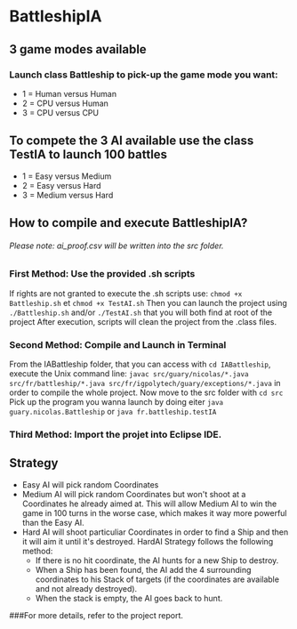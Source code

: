 # BattleshipIA
## 3 game modes available
### Launch class Battleship to pick-up the game mode you want:
* 1 = Human versus Human
* 2 = CPU versus Human
* 3 = CPU versus CPU

## To compete the 3 AI available use the class TestIA to launch 100 battles
* 1 = Easy versus Medium
* 2 = Easy versus Hard
* 3 = Medium versus Hard

## How to compile and execute BattleshipIA?
###### Please note: ai_proof.csv will be written into the src folder.
### First Method: Use the provided .sh scripts

If rights are not granted to execute the .sh scripts use: `chmod +x Battleship.sh` et `chmod +x TestAI.sh`
Then you can launch the project using `./Battleship.sh` and/or `./TestAI.sh` that you will both find at root of the project
After execution, scripts will clean the project from the .class files.

### Second Method: Compile and Launch in Terminal

From the IABattleship folder, that you can access with `cd IABattleship`, execute the Unix command line: `javac src/guary/nicolas/*.java src/fr/battleship/*.java src/fr/igpolytech/guary/exceptions/*.java` in order to compile the whole project.
Now move to the src folder with `cd src`
Pick up the program you wanna launch by doing eiter `java guary.nicolas.Battleship` or `java fr.battleship.testIA`

### Third Method: Import the projet into Eclipse IDE.


## Strategy
* Easy AI will pick random Coordinates
* Medium AI will pick random Coordinates but won't shoot at a Coordinates he already aimed at.
This will allow Medium AI to win the game in 100 turns in the worse case, which makes it way more powerful than the Easy AI.
* Hard AI will shoot particuliar Coordinates in order to find a Ship and then it will aim it until it's destroyed.
HardAI Strategy follows the following method:
	- If there is no hit coordinate, the AI hunts for a new Ship to destroy.
	- When a Ship has been found, the AI add the 4 surrounding coordinates to his Stack of targets (if the coordinates are available and not already destroyed).
	- When the stack is empty, the AI goes back to hunt.


###For more details, refer to the project report.
